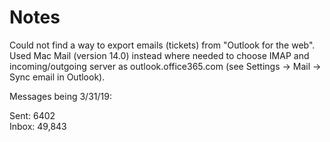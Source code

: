 # Notes

Could not find a way to export emails (tickets) from "Outlook for the web". Used Mac Mail (version 14.0) instead where needed to choose IMAP and incoming/outgoing server as outlook.office365.com (see Settings -> Mail -> Sync email in Outlook).

Messages being 3/31/19:

Sent: 6402  
Inbox: 49,843  

